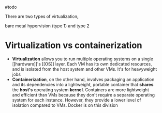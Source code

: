 #todo 

There are two types of virtualization,

bare metal hypervision (type 1)
and type 2
# Virtualization vs containerization


- **Virtualization** allows you to run multiple operating systems on a single [[hardware]]'s [[OS]] layer. Each VM has its own dedicated resources, and is isolated from the host system and other VMs. It's for heavyweight jobs  
- **Containerization**, on the other hand, involves packaging an application and its dependencies into a lightweight, portable container that **shares** the **host's** operating system **kernel**. Containers are more lightweight and efficient than VMs because they don't require a separate operating system for each instance. However, they provide a lower level of isolation compared to VMs. Docker is on this division
